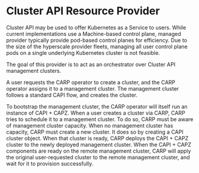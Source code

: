 # Cluster API Resource Provider

Cluster API may be used to offer Kubernetes as a Service to users. While current
implementations use a Machine-based control plane, managed provider typically
provide pod-based control planes for efficiency. Due to the size of the
hyperscale provider fleets, managing all user control plane pods on a single
underlying Kubernetes cluster is not feasible.

The goal of this provider is to act as an orchestrator over Cluster API
management clusters.

A user requests the CARP operator to create a cluster, and the CARP operator
assigns it to a management cluster. The management cluster follows a standard
CAPI flow, and creates the cluster. 

To bootstrap the management cluster, the CARP operator will itself run an
instance of CAPI + CAPZ. When a user creates a cluster via CARP, CARP tries to
schedule it to a management cluster. To do so, CARP must be aware of management
cluster capacity. When no management cluster has capacity, CARP must create a
new cluster. It does so by creating a CAPI cluster object. When that cluster is
ready, CARP deploys the CAPI + CAPZ cluster to the newly deployed management
cluster. When the CAPI + CAPZ components are ready on the remote management
cluster, CARP will apply the original user-requested cluster to the remote
management cluster, and wait for it to provision successfully.
